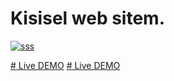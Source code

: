 # Kisisel web sitem.

<a href="https://ibb.co/0s4YTVP" target="_blank"><img src="https://i.ibb.co/Z24c51y/sss.jpg" alt="sss" border="0"></a>


<a href="https://salihgenc.com" target="_blank"># Live DEMO</a>
<a href="myapp-f695yaqx6-salihgenchw.vercel.app" target="_blank"># Live DEMO</a>




